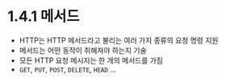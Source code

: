# 1.4.1 메서드

* HTTP는 HTTP 메서드라고 불리는 여러 가지 종류의 요청 명령 지원
* 메서드는 어떤 동작이 취해져야 하는지 기술
* 모든 HTTP 요청 메시지는 한 개의 메서드를 가짐
* `GET`, `PUT`, `POST`, `DELETE`, `HEAD` ...
